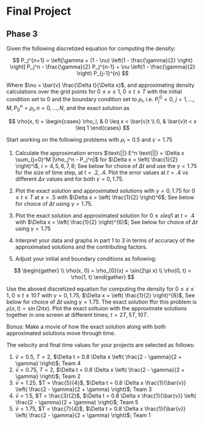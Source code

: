 # Final Project
## Phase 3

Given the following discretized equation for computing the density:

$$
P_j^{n+1} = \left[\gamma + (1 - \nu) \left(1 - \frac{\gamma}{2} \right) \right] P_j^n - \frac{\gamma}{2} P_j^{n-1} + \nu \left(1 - \frac{\gamma}{2} \right) P_{j-1}^{n}
$$


Where $\nu = \bar{v} \frac{\Delta t}{\Delta x}$, and approximating density calculations over the grid points for $0 \leq x \leq 1$, $0 \leq t \leq T$ with the initial condition set to 0 and the boundary condition set to $\rho_{l}$, i.e. $P_{j}^{0}=0$, $j=1,\dots,M,P_{0}^n=\rho_{l},n=0,\dots,N$, and the exact solution as 

$$
\rho(x, t) = \begin{cases} 
\rho_l, & 0 \leq x < \bar{v}t \\
0, & \bar{v}t < x \leq 1 
\end{cases}
$$

Start working on the following problems with $\rho_{l}=0.5$ and $\gamma=1.75$

1. Calculate the approximation errors $\text{||} E^n \text{||} = \Delta x \sum_{j=0}^M |\rho_j^n - P_j^n|$ for $\Delta x = \left( \frac{1}{2} \right)^i$, $i = 4, 5, 6, 7, 8$; See below for choice of $\Delta t$ and use the $\gamma = 1.75$ for the size of time step, at $t = .2, .4$. Plot the error values at $t = .4$ vs different $\Delta x$ values and for both $\gamma = 0, 1.75$.

2. Plot the exact solution and approximated solutions with $\gamma = 0, 1.75$ for $0 \leq t \leq T$ at $x = .5$ with $\Delta x = \left( \frac{1}{2} \right)^6$; See below for choice of $\Delta t$ using $\gamma = 1.75$.

3. Plot the exact solution and approximated solution for $0 \leq x leq 1$ at $t = .4$ with $\Delta x = \left( \frac{1}{2} \right)^{6}$; See below for choice of $\Delta t$ using $\gamma = 1.75$

4. Interpret your data and graphs in part 1 to 3 in terms of accuracy of the approximated solutions and the contributing factors.

5. Adjust your initial and boundary conditions as following:

$$
\begin{gather} \\
\rho(x, 0) = \rho_{0}(x) = \sin(2\pi x) \\
\rho(0, t) = \rho(1, t)
\end{gather}
$$

Use the aboved discretized equation for computing the density for $0 \leq x \leq 1$, $0 \leq t \leq 10T$ with $\gamma = 0, 1.75$, $\Delta x = \left( \frac{1}{2} \right)^{8}$, See below for choice of $\Delta t$ using $\gamma = 1.75$. The exact solution ffor this problem is $\rho(x, t) = \sin(2\pi x)$. 
Plot the exact soltuion with the approximate solutions together in one screen at different times; $t = 2T, 5T, 10T$.

Bonus: Make a movie of how the exact solution along with both approximated solutions move through time.

The velocity and final time values for your projects are selected as follows:

1. $\bar{v} = 0.5$, $T = 2$, $\Delta t = 0.8 \Delta x \left( \frac{2 - \gamma}{2 + \gamma} \right)$; Team 4 
2. $\bar{v} = 0.75$, $T = 2$, $\Delta t = 0.8 \Delta x \left( \frac{2 - \gamma}{2 + \gamma} \right)$; Team 2
3. $\bar{v} = 1.25$, $T = \frac{5}{4}$, $\Delta t = 0.8 \Delta x \frac{1}{\bar{v}} \left( \frac{2 - \gamma}{2 + \gamma} \right)$; Team 3
4. $\bar{v} = 1.5$, $T = \frac{3}{2}$, $\Delta t = 0.8 \Delta x \frac{1}{\bar{v}} \left( \frac{2 - \gamma}{2 + \gamma} \right)$; Team 5
5. $\bar{v} = 1.75$, $T = \frac{7}{4}$, $\Delta t = 0.8 \Delta x \frac{1}{\bar{v}} \left( \frac{2 - \gamma}{2 + \gamma} \right)$; Team 1
